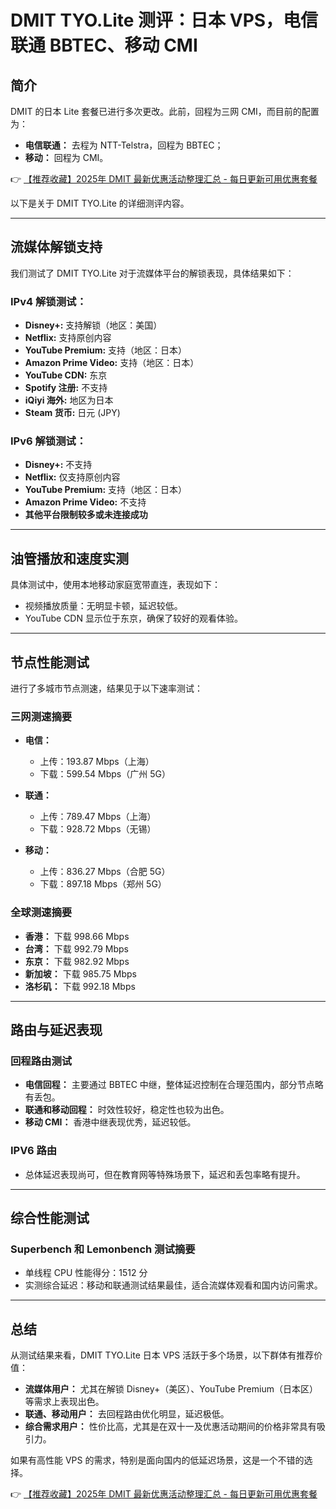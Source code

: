 # DMIT TYO.Lite 测评：日本 VPS，电信联通 BBTEC、移动 CMI

## 简介

DMIT 的日本 Lite 套餐已进行多次更改。此前，回程为三网 CMI，而目前的配置为：

- **电信联通：** 去程为 NTT-Telstra，回程为 BBTEC；
- **移动：** 回程为 CMI。

👉 [【推荐收藏】2025年 DMIT 最新优惠活动整理汇总 - 每日更新可用优惠套餐](https://bit.ly/dmit_coupon)

以下是关于 DMIT TYO.Lite 的详细测评内容。

---

## 流媒体解锁支持

我们测试了 DMIT TYO.Lite 对于流媒体平台的解锁表现，具体结果如下：

### IPv4 解锁测试：

- **Disney+:** 支持解锁（地区：美国）
- **Netflix:** 支持原创内容
- **YouTube Premium:** 支持（地区：日本）
- **Amazon Prime Video:** 支持（地区：日本）
- **YouTube CDN:** 东京
- **Spotify 注册:** 不支持
- **iQiyi 海外:** 地区为日本
- **Steam 货币:** 日元 (JPY)

### IPv6 解锁测试：

- **Disney+:** 不支持
- **Netflix:** 仅支持原创内容
- **YouTube Premium:** 支持（地区：日本）
- **Amazon Prime Video:** 不支持
- **其他平台限制较多或未连接成功**

---

## 油管播放和速度实测

具体测试中，使用本地移动家庭宽带直连，表现如下：

- 视频播放质量：无明显卡顿，延迟较低。
- YouTube CDN 显示位于东京，确保了较好的观看体验。

---

## 节点性能测试

进行了多城市节点测速，结果见于以下速率测试：

### 三网测速摘要

- **电信：**
  - 上传：193.87 Mbps（上海）
  - 下载：599.54 Mbps（广州 5G）

- **联通：**
  - 上传：789.47 Mbps（上海）
  - 下载：928.72 Mbps（无锡）

- **移动：**
  - 上传：836.27 Mbps（合肥 5G）
  - 下载：897.18 Mbps（郑州 5G）

### 全球测速摘要

- **香港：** 下载 998.66 Mbps
- **台湾：** 下载 992.79 Mbps
- **东京：** 下载 982.92 Mbps
- **新加坡：** 下载 985.75 Mbps
- **洛杉矶：** 下载 992.18 Mbps

---

## 路由与延迟表现

### 回程路由测试

- **电信回程：** 主要通过 BBTEC 中继，整体延迟控制在合理范围内，部分节点略有丢包。
- **联通和移动回程：** 时效性较好，稳定性也较为出色。
- **移动 CMI：** 香港中继表现优秀，延迟较低。

### IPV6 路由

- 总体延迟表现尚可，但在教育网等特殊场景下，延迟和丢包率略有提升。

---

## 综合性能测试

### Superbench 和 Lemonbench 测试摘要

- 单线程 CPU 性能得分：1512 分
- 实测综合延迟：移动和联通测试结果最佳，适合流媒体观看和国内访问需求。

---

## 总结

从测试结果来看，DMIT TYO.Lite 日本 VPS 活跃于多个场景，以下群体有推荐价值：

- **流媒体用户：** 尤其在解锁 Disney+（美区）、YouTube Premium（日本区）等需求上表现出色。
- **联通、移动用户：** 去回程路由优化明显，延迟极低。
- **综合需求用户：** 性价比高，尤其是在双十一及优惠活动期间的价格非常具有吸引力。

如果有高性能 VPS 的需求，特别是面向国内的低延迟场景，这是一个不错的选择。

👉 [【推荐收藏】2025年 DMIT 最新优惠活动整理汇总 - 每日更新可用优惠套餐](https://bit.ly/dmit_coupon)